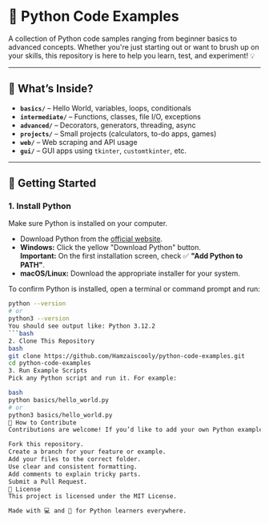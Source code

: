 # 🐍 Python Code Examples

A collection of Python code samples ranging from beginner basics to advanced concepts. Whether you're just starting out or want to brush up on your skills, this repository is here to help you learn, test, and experiment! 💡

---

## 📂 What’s Inside?

- **`basics/`** – Hello World, variables, loops, conditionals
- **`intermediate/`** – Functions, classes, file I/O, exceptions
- **`advanced/`** – Decorators, generators, threading, async
- **`projects/`** – Small projects (calculators, to-do apps, games)
- **`web/`** – Web scraping and API usage
- **`gui/`** – GUI apps using `tkinter`, `customtkinter`, etc.

---

## 🚀 Getting Started

### 1. Install Python

Make sure Python is installed on your computer.

- Download Python from the [official website](https://www.python.org/downloads/).
- **Windows:** Click the yellow "Download Python" button.<br>
  **Important:** On the first installation screen, check ✅ **"Add Python to PATH"**.
- **macOS/Linux:** Download the appropriate installer for your system.

To confirm Python is installed, open a terminal or command prompt and run:

```bash
python --version
# or
python3 --version
You should see output like: Python 3.12.2
```bash
2. Clone This Repository
bash
git clone https://github.com/Hamzaiscooly/python-code-examples.git
cd python-code-examples
3. Run Example Scripts
Pick any Python script and run it. For example:

bash
python basics/hello_world.py
# or
python3 basics/hello_world.py
🙌 How to Contribute
Contributions are welcome! If you’d like to add your own Python examples:

Fork this repository.
Create a branch for your feature or example.
Add your files to the correct folder.
Use clear and consistent formatting.
Add comments to explain tricky parts.
Submit a Pull Request.
📜 License
This project is licensed under the MIT License.

Made with 💻 and 🐍 for Python learners everywhere.
